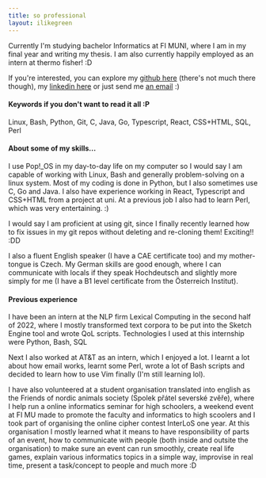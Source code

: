 ```yaml
---
title: so professional
layout: ilikegreen
---
```

Currently I'm studying bachelor Informatics at FI MUNI, where I am in my final year and writing my thesis. I am also currently happily employed as an intern at thermo fisher! :D
        
If you're interested, you can explore my [github here](https://github.com/danpadcz) (there's not much there though), my [linkedin here](https://linkedin.com/in/daniel-padrta) or just send me [an email](mailto:website@danielpadrta.cz) :)


#### Keywords if you don't want to read it all :P

Linux, Bash, Python, Git, C, Java, Go, Typescript, React, CSS+HTML, SQL, Perl

#### About some of my skills...

I use Pop!_OS in my day-to-day life on my computer so I would say I am capable of working with Linux, Bash and generally problem-solving on a linux system.
Most of my coding is done in Python, but I also sometimes use C, Go and Java. I also have experience working in React, Typescript and CSS+HTML from a project at uni. At a previous job I also had to learn Perl, which was very entertaining. :)

I would say I am proficient at using git, since I finally recently learned how to fix issues in my git repos without deleting and re-cloning them! Exciting!! :DD

I also a fluent English speaker (I have a CAE certificate too) and my mother-tongue is Czech. My German skills are good enough, where I can communicate with locals if they speak Hochdeutsch and slightly more simply for me (I have a B1 level certificate from the Österreich Institut).

#### Previous experience

I have been an intern at the NLP firm Lexical Computing in the second half of 2022, where I mostly transformed text corpora to be put into the Sketch Engine tool and wrote QoL scripts. Technologies I used at this internship were Python, Bash, SQL

Next I also worked at AT&T as an intern, which I enjoyed a lot. I learnt a lot about how email works, learnt some Perl, wrote a lot of Bash scripts and decided to learn how to use Vim finally (I'm still learning lol).

I have also volunteered at a student organisation translated into english as the Friends of nordic animals society (Spolek přátel severské zvěře), where I help run a online informatics seminar for high schoolers, a weekend event at FI MU made to promote the faculty and informatics to high scoolers and I took part of organising the online cipher contest InterLoS one year.
At this organisation I mostly learned what it means to have responsibility of parts of an event, how to communicate with people (both inside and outsite the organisation) to make sure an event can run smoothly, create real life games, explain various informatics topics in a simple way, improvise in real time, present a task/concept to people and much more :D
